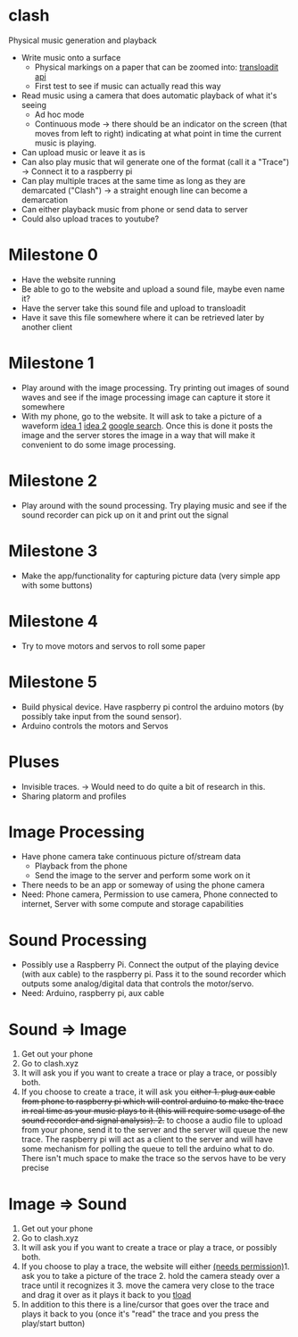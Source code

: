 # clash
Physical music generation and playback

* Write music onto a surface
  * Physical markings on a paper that can be zoomed into: [transloadit api](https://transloadit.com/demos/audio-encoding/generate-a-waveform-image-from-an-audio-file)
  * First test to see if music can actually read this way
* Read music using a camera that does automatic playback of what it's seeing
  * Ad hoc mode
  * Continuous mode -> there should be an indicator on the screen (that moves from left to right) indicating at what point in time the current music is playing.
* Can upload music or leave it as is
* Can also play music that wil generate one of the format (call it a "Trace") -> Connect it to a raspberry pi
* Can play multiple traces at the same time as long as they are demarcated ("Clash") -> a straight enough line can become a demarcation
* Can either playback music from phone or send data to server
* Could also upload traces to youtube?

# Milestone 0
* Have the website running
* Be able to go to the website and upload a sound file, maybe even name it?
* Have the server take this sound file and upload to transloadit
* Have it save this file somewhere where it can be retrieved later by another client

# Milestone 1
* Play around with the image processing. Try printing out images of sound waves and see if the image processing image can capture it store it somewhere
* With my phone, go to the website. It will ask to take a picture of a waveform [idea 1](https://hackerluddite.wordpress.com/2012/04/15/getting-access-to-a-phones-camera-from-a-web-page/) [idea 2](http://www.codepool.biz/take-a-photo-and-upload-it-on-mobile-phones-with-html5.html) [google search](https://www.google.com/search?client=ubuntu&channel=fs&q=django+web+app+use+camera&ie=utf-8&oe=utf-8#channel=fs&q=django+web+app+use+phone+camera). Once this is done it posts the image and the server stores the image in a way that will make it convenient to do some image processing.

# Milestone 2
* Play around with the sound processing. Try playing music and see if the sound recorder can pick up on it and print out the signal

# Milestone 3
* Make the app/functionality for capturing picture data (very simple app with some buttons)

# Milestone 4
* Try to move motors and servos to roll some paper

# Milestone 5
* Build physical device. Have raspberry pi control the arduino motors (by possibly take input from the sound sensor).
* Arduino controls the motors and Servos

# Pluses
* Invisible traces. -> Would need to do quite a bit of research in this.
* Sharing platorm and profiles

# Image Processing
* Have phone camera take continuous picture of/stream data
  * Playback from the phone
  * Send the image to the server and perform some work on it
* There needs to be an app or someway of using the phone camera
* Need: Phone camera, Permission to use camera, Phone connected to internet, Server with some compute and storage capabilities

# Sound Processing
* Possibly use a Raspberry Pi. Connect the output of the playing device (with aux cable) to the raspberry pi. Pass it to the sound recorder which outputs some analog/digital data that controls the motor/servo.
* Need: Arduino, raspberry pi, aux cable

# Sound => Image
1. Get out your phone
2. Go to clash.xyz
3. It will ask you if you want to create a trace or play a trace, or possibly both.
4. If you choose to create a trace, it will ask you ~~either 1. plug aux cable from phone to raspberry pi which will control arduino to make the trace in real time as your music plays to it (this will require some usage of the sound recorder and signal analysis). 2.~~ to choose a audio file to upload from your phone, send it to the server and the server will queue the new trace. The raspberry pi will act as a client to the server and will have some mechanism for polling the queue to tell the arduino what to do. There isn't much space to make the trace so the servos have to be very precise

# Image => Sound
1. Get out your phone
2. Go to clash.xyz
3. It will ask you if you want to create a trace or play a trace, or possibly both.
4. If you choose to play a trace, the website will either [(needs permission)](http://www.html5rocks.com/en/tutorials/getusermedia/intro/#toc-gettingstarted)1. ask you to take a picture of the trace 2. hold the camera steady over a trace until it recognizes it 3. move the camera very close to the trace and drag it over as it plays it back to you [tload](https://transloadit.com/example_apps/video-thumbnail-chooser/index.php)
5. In addition to this there is a line/cursor that goes over the trace and plays it back to you (once it's "read" the trace and you press the play/start button)
